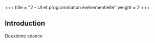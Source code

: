 +++
title = "2 - UI et programmation évènementielle"
weight = 2
+++


## Introduction

Deuxième séance 


